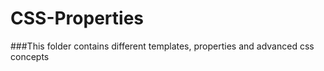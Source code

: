 # CSS-Properties

###This folder contains different  templates, properties and advanced css concepts
